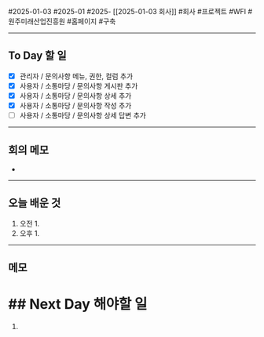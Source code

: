 #2025-01-03 #2025-01 #2025- [[2025-01-03 회사]]
#회사 #프로젝트 #WFI #원주미래산업진흥원 #홈페이지 #구축 

---
## To Day 할 일
- [x] 관리자 / 문의사항 메뉴, 권한, 컬럼 추가
- [x] 사용자 / 소통마당 / 문의사항 게시판 추가 
- [x] 사용자 / 소통마당 / 문의사항 상세 추가
- [x] 사용자 / 소통마당 / 문의사항 작성 추가 
- [ ] 사용자 / 소통마당 / 문의사항 상세 답변 추가
---
## 회의 메모
- 
---
## 오늘 배운 것
1. 오전
    1. 
2. 오후
    1. 
---
## 메모


# ## Next Day 해야할 일
1. 
